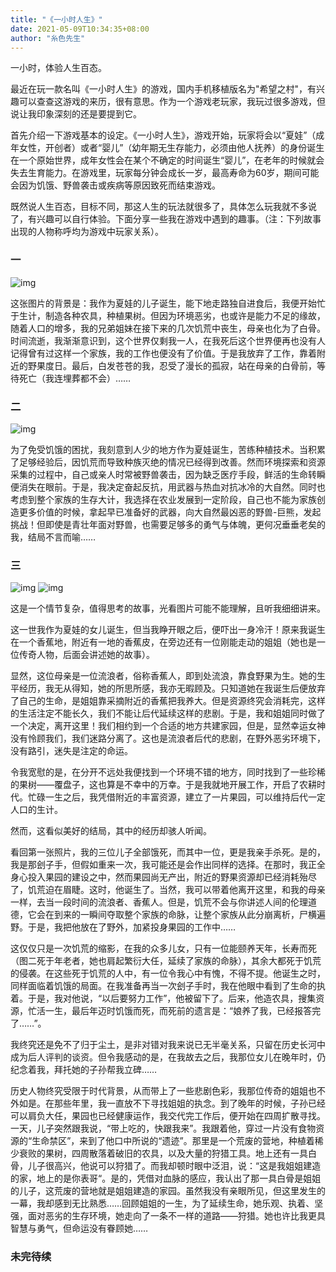 ```yaml
---
title: "《一小时人生》"
date: 2021-05-09T10:34:35+08:00
author: "糸色先生"
---
```

一小时，体验人生百态。

最近在玩一款名叫《一小时人生》的游戏，国内手机移植版名为"希望之村"，有兴趣可以查查这游戏的来历，很有意思。作为一个游戏老玩家，我玩过很多游戏，但说让我印象深刻的还是要提到它。

首先介绍一下游戏基本的设定。《一小时人生》，游戏开始，玩家将会以“夏娃”（成年女性，开创者）或者“婴儿”（幼年期无生存能力，必须由他人抚养）的身份诞生在一个原始世界，成年女性会在某个不确定的时间诞生“婴儿”，在老年的时候就会失去生育能力。在游戏里，玩家每分钟会成长一岁，最高寿命为60岁，期间可能会因为饥饿、野兽袭击或疾病等原因致死而结束游戏。

既然说人生百态，目标不同，那这人生的玩法就很多了，具体怎么玩我就不多说了，有兴趣可以自行体验。下面分享一些我在游戏中遇到的趣事。（注：下列故事出现的人物称呼均为游戏中玩家关系）。

### 一
![img](https://cdn.jsdelivr.net/gh/lzxqaq/jsdelivr@master/image/2021-5-9-2/2.jpg)

这张图片的背景是：我作为夏娃的儿子诞生，能下地走路独自进食后，我便开始忙于生计，制造各种农具，种植果树。但因为环境恶劣，也或许是能力不足的缘故，随着人口的增多，我的兄弟姐妹在接下来的几次饥荒中丧生，母亲也化为了白骨。时间流逝，我渐渐意识到，这个世界仅剩我一人，在我死后这个世界便再也没有人记得曾有过这样一个家族，我的工作也便没有了价值。于是我放弃了工作，靠着附近的野果度日。最后，白发苍苍的我，忍受了漫长的孤寂，站在母亲的白骨前，等待死亡（我连埋葬都不会）……

### 二
![img](https://cdn.jsdelivr.net/gh/lzxqaq/jsdelivr@master/image/2021-5-9-2/7.jpg)

为了免受饥饿的困扰，我刻意到人少的地方作为夏娃诞生，苦练种植技术。当积累了足够经验后，因饥荒而导致种族灭绝的情况已经得到改善。然而环境探索和资源采集的过程中，自己或亲人时常被野兽袭击，因为缺乏医疗手段，鲜活的生命转瞬便消失在眼前。于是，我决定奋起反抗，用武器与热血对抗冰冷的大自然。同时也考虑到整个家族的生存大计，我选择在农业发展到一定阶段，自己也不能为家族创造更多价值的时候，拿起早已准备好的武器，向大自然最凶恶的野兽-巨熊，发起挑战！但即使是青壮年面对野兽，也需要足够多的勇气与体魄，更何况垂垂老矣的我，结局不言而喻……

### 三
![img](https://cdn.jsdelivr.net/gh/lzxqaq/jsdelivr@master/image//2021-5-9-2/6.jpg)
![img](https://cdn.jsdelivr.net/gh/lzxqaq/jsdelivr@master/image/2021-5-9-2/8.jpg)

这是一个情节复杂，值得思考的故事，光看图片可能不能理解，且听我细细讲来。

这一世我作为夏娃的女儿诞生，但当我睁开眼之后，便吓出一身冷汗！原来我诞生在一个香蕉地，附近有一地的香蕉皮，在旁边还有一位刚能走动的姐姐（她也是一位传奇人物，后面会讲述她的故事）。

显然，这位母亲是一位流浪者，俗称香蕉人，即到处流浪，靠食野果为生。她的生平经历，我无从得知，她的所思所感，我亦无暇顾及。只知道她在我诞生后便放弃了自己的生命，是姐姐靠采摘附近的香蕉把我养大。但是资源终究会消耗完，这样的生活注定不能长久，我们不能让后代延续这样的悲剧。于是，我和姐姐同时做了一个决定，离开这里！我们相约到一个合适的地方共建家园，但是，显然幸运女神没有怜顾我们，我们迷路分离了。这也是流浪者后代的悲剧，在野外恶劣环境下，没有路引，迷失是注定的命运。

令我宽慰的是，在分开不远处我便找到一个环境不错的地方，同时找到了一些珍稀的果树——覆盘子，这也算是不幸中的万幸。于是我就地开展工作，开启了农耕时代。忙碌一生之后，我凭借附近的丰富资源，建立了一片果园，可以维持后代一定人口的生计。

然而，这看似美好的结局，其中的经历却骇人听闻。

看回第一张照片，我的三位儿子全部饿死，而其中一位，更是我亲手杀死。是的，我是那刽子手，但假如重来一次，我可能还是会作出同样的选择。在那时，我正全身心投入果园的建设之中，然而果园尚无产出，附近的野果资源却已经消耗殆尽了，饥荒迫在眉睫。这时，他诞生了。当然，我可以带着他离开这里，和我的母亲一样，去当一段时间的流浪者、香蕉人。但是，饥荒不会与你讲述人间的伦理道德，它会在到来的一瞬间夺取整个家族的命脉，让整个家族从此分崩离析，尸横遍野。于是，我把他放在了野外，加紧投身果园的工作中……

这仅仅只是一次饥荒的缩影，在我的众多儿女，只有一位能颐养天年，长寿而死（图二死于年老者，她也肩起繁衍大任，延续了家族的命脉），其余大都死于饥荒的侵袭。在这些死于饥荒的人中，有一位令我心中有愧，不得不提。他诞生之时，同样面临着饥饿的局面。在我准备再当一次刽子手时，我在他眼中看到了生命的执着。于是，我对他说，“以后要努力工作”，他被留下了。后来，他造农具，搜集资源，忙活一生，最后年迈时饥饿而死，而死前的遗言是：“娘养了我，已经报答完了……”。

我终究还是免不了归于尘土，是非对错对我来说已无半毫关系，只留在历史长河中成为后人评判的谈资。但令我感动的是，在我故去之后，我那位女儿在晚年时，仍纪念着我，拜托她的子孙帮我立碑……

历史人物终究受限于时代背景，从而带上了一些悲剧色彩，我那位传奇的姐姐也不外如是。在那些年里，我一直放不下寻找姐姐的执念。到了晚年的时候，子孙已经可以肩负大任，果园也已经健康运作，我交代完工作后，便开始在四周扩散寻找。一天，儿子突然跟我说，“带上吃的，快跟我来”。我跟着他，穿过一片没有食物资源的“生命禁区”，来到了他口中所说的“遗迹”。那里是一个荒废的营地，种植着稀少衰败的果树，四周散落着破旧的农具，以及大量的狩猎工具。地上还有一具白骨，儿子很高兴，他说可以狩猎了。而我却顿时眼中泛泪，说：“这是我姐姐建造的家，地上的是你表哥“。是的，凭借对血脉的感应，我认出了那一具白骨是姐姐的儿子，这荒废的营地就是姐姐建造的家园。虽然我没有亲眼所见，但这里发生的一幕，我却感到无比熟悉……回顾姐姐的一生，为了延续生命，她乐观、执着、坚强，面对恶劣的生存环境，她走向了一条不一样的道路——狩猎。她也许比我更具智慧与勇气，但命运没有眷顾她……

### 未完待续